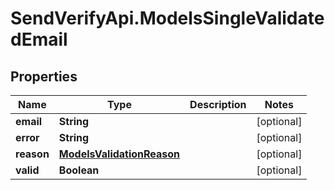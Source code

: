 # SendVerifyApi.ModelsSingleValidatedEmail

## Properties
Name | Type | Description | Notes
------------ | ------------- | ------------- | -------------
**email** | **String** |  | [optional] 
**error** | **String** |  | [optional] 
**reason** | [**ModelsValidationReason**](ModelsValidationReason.md) |  | [optional] 
**valid** | **Boolean** |  | [optional] 


